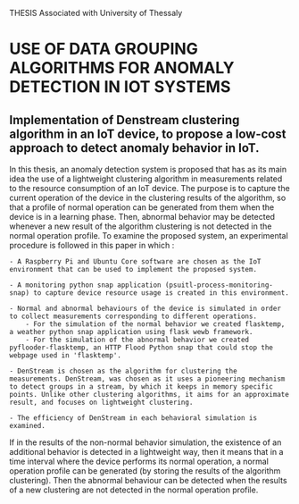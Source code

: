 THESIS Associated with University of Thessaly

# USE OF DATA GROUPING ALGORITHMS FOR ANOMALY DETECTION IN IOT SYSTEMS

##  Implementation of Denstream clustering algorithm in an IoT device, to propose a low-cost approach to detect anomaly behavior in IoT.

In this thesis, an anomaly detection system is proposed that has as its main idea the use of a lightweight clustering algorithm in measurements related to the resource consumption of an IoT device. The purpose is to capture the current operation of the device in the clustering results of the algorithm, so that a profile of normal operation can be generated from them when the device is in a learning phase. Then, abnormal behavior may be detected whenever a new result of the algorithm clustering is not detected in the normal operation profile.
To examine the proposed system, an experimental procedure is followed in this paper in which :

    - A Raspberry Pi and Ubuntu Core software are chosen as the IoT environment that can be used to implement the proposed system.
    
    - A monitoring python snap application (psuitl-process-monitoring-snap) to capture device resource usage is created in this environment.
    
    - Normal and abnormal behaviours of the device is simulated in order to collect measurements corresponding to different operations.
        - For the simulation of the normal behavior we created flasktemp, a weather python snap application using flask wewb framework.
        - For the simulation of the abnormal behavior we created pyflooder-flasktemp, an HTTP Flood Python snap that could stop the webpage used in 'flasktemp'.
        
    - DenStream is chosen as the algorithm for clustering the measurements. DenStream, was chosen as it uses a pioneering mechanism to detect groups in a stream, by which it keeps in memory specific points. Unlike other clustering algorithms, it aims for an approximate result, and focuses on lightweight clustering.
    
    - The efficiency of DenStream in each behavioral simulation is examined. 
      
If in the results of the non-normal behavior simulation, the existence of an additional behavior is detected in a lightweight way, then it means that in a time interval where the device performs its normal operation, a normal operation profile can be generated (by storing the results of the algorithm clustering). Then the abnormal behaviour can be detected when the results of a new clustering are not detected in the normal operation profile.

